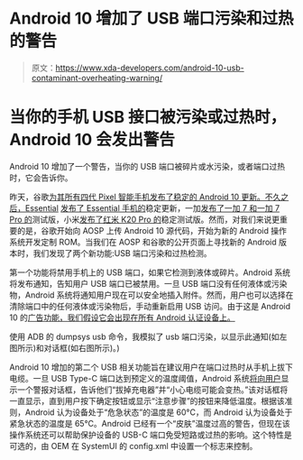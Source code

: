 # Android 10 增加了 USB 端口污染和过热的警告

> 原文：<https://www.xda-developers.com/android-10-usb-contaminant-overheating-warning/>

# 当你的手机 USB 接口被污染或过热时，Android 10 会发出警告

Android 10 增加了一个警告，当你的 USB 端口被碎片或水污染，或者端口过热时，它会告诉你。

昨天，谷歌[为其所有四代 Pixel 智能手机发布了稳定的 Android 10 更新。不久之后，Essential](https://www.xda-developers.com/google-releases-stable-android-10-for-pixel-smartphones/) [发布了 Essential 手机的](https://www.xda-developers.com/oneplus-7-7-pro-android-10-oxygenos-open-beta-1/)稳定更新，一加[发布了一加 7 和一加 7 Pro 的](https://www.xda-developers.com/oneplus-7-7-pro-android-10-oxygenos-open-beta-1/)测试版，小米[发布了红米 K20 Pro 的](https://www.xda-developers.com/redmi-k20-pro-android-10-miui-update/)稳定测试版。然而，对我们来说更重要的是，谷歌开始向 AOSP 上传 Android 10 源代码，开始为新的 Android 操作系统开发定制 ROM。当我们在 AOSP 和谷歌的公开页面上寻找新的 Android 版本时，我们发现了两个新功能:USB 端口污染和过热检测。

第一个功能将禁用手机上的 USB 端口，如果它检测到液体或碎片。Android 系统将发布通知，告知用户 USB 端口已被禁用。一旦 USB 端口没有任何液体或污染物，Android 系统将通知用户现在可以安全地插入附件。然而，用户也可以选择在清除端口中的任何液体或污染物后，手动重新启用 USB 访问。由于这是 Android 10 的[广告功能，我们假设它会出现在所有 Android 认证设备上。](https://www.android.com/android-10/)

使用 ADB 的 dumpsys usb 命令，我模拟了 usb 端口污染，以显示此通知(如左图所示)和对话框(如右图所示)。)

Android 10 增加的第二个 USB 相关功能旨在建议用户在端口过热时从手机上拔下电缆。一旦 USB Type-C 端口达到预定义的温度阈值，Android 系统[将向用户](https://android.googlesource.com/platform/frameworks/base/+/ce02ed3a460d22f28090676d8296e7015c7028eb%5E%21)显示一个警报对话框，告诉他们“拔掉充电器”并“小心电缆可能会变热。”该对话框将一直显示，直到用户按下确定按钮或显示“注意步骤”的按钮来降低温度。根据该准则，Android 认为设备处于“危急状态”的温度是 60°C，而 Android 认为设备处于紧急状态的温度是 65°C。Android 已经有一个“皮肤”温度过高的警告，但现在该操作系统还可以帮助保护设备的 USB-C 端口免受短路或过热的影响。这个特性是可选的，由 OEM 在 SystemUI 的 config.xml 中设置一个标志来控制。